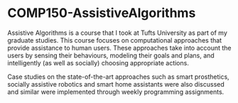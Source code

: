 # COMP150-AssistiveAlgorithms

Assistive Algorithms is a course that I took at Tufts University as part of my graduate studies. This course focuses on computational approaches that provide assistance to human users. These approaches take into account the users by sensing their behaviours, modeling their goals and plans, and intelligently (as well as socially) choosing appropriate actions.

Case studies on the state-of-the-art approaches such as smart prosthetics, socially assistive robotics and smart home assistants were also discussed and similar were implemented through weekly programming assignments.    
